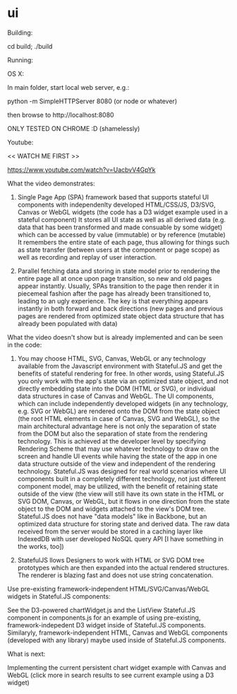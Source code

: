 ui
==

Building:

cd build; ./build

Running:

OS X:

In main folder, start local web server, e.g.:

python -m SimpleHTTPServer 8080 (or node or whatever)

then browse to http://localhost:8080

ONLY TESTED ON CHROME :D (shamelessly)

Youtube:

<< WATCH ME FIRST >>

https://www.youtube.com/watch?v=UacbvV4GpYk


What the video demonstrates:

1. Single Page App (SPA) framework based that supports stateful UI components with independenlty developed HTML/CSS/JS, D3/SVG, Canvas or WebGL widgets (the code has a D3 widget example used in a stateful component) It stores all UI state as well as all derived data (e.g. data that has been transformed and made consuable by some widget) which can be accessed by value (immutable) or by reference (mutable) It remembers the entire state of each page, thus allowing for things such as state transfer (between users at the component or page scope) as well as recording and replay of user interaction.

2. Parallel fetching data and storing in state model prior to rendering the entire page all at once upon page transition, so new and old pages appear instantly. Usually, SPAs transition to the page then render it in piecemeal fashion after the page has already been transitioned to, leading to an ugly experience. The key is that everything appears instantly in both forward and back directions (new pages and previous pages are rendered from optimized state object data structure that has already been populated with data)

What the video doesn't show but is already implemented and can be seen in the code:

1. You may choose HTML, SVG, Canvas, WebGL or any technology available from the Javascript environment with Stateful.JS and get the benefits of stateful rendering for free. In other words, using Stateful.JS you only work with the app's state via an optimized state object, and not directly embedding state into the DOM (HTML or SVG), or individual data structures in case of Canvas and WebGL. The UI components, which can include independently developed widgets (in any technology, e.g. SVG or WebGL) are rendered onto the DOM from the state object (the root HTML elements in case of Canvas, SVG and WebGL), so the main architectural advantage here is not only the separation of state from the DOM but also the separation of state from the rendering technology. This is achieved at the developer level by specifying Rendering Scheme that may use whatever technology to draw on the screen and handle UI events while having the state of the app in one data structure outside of the view and independent of the rendering technology. Stateful.JS was designed for real world scenarios where UI components built in a completely different technology, not just different component model, may be utilized, with the benefit of retaining state outside of the view (the view will still have its own state in the HTML or SVG DOM, Canvas, or WebGL, but it flows in one direction from the state object to the DOM and widgets attached to the view's DOM tree. Stateful.JS does not have "data models" like in Backbone, but an optimized data structure for storing state and derived data. The raw data received from the server would be stored in a caching layer like IndexedDB with user developed NoSQL query API [I have something in the works, too])

2. StatefulJS llows Designers to work with HTML or SVG DOM tree prototypes which are then expanded into the actual rendered structures. The renderer is blazing fast and does not use string concatenation.

Use pre-existing framework-independent HTML/SVG/Canvas/WebGL widgets in Stateful.JS components:

See the D3-powered chartWidget.js and the ListView Stateful.JS component in components.js for an example of using pre-existing, framework-indepedent D3 widget inside of Stateful.JS components. Similaryly, framework-independent HTML, Canvas and WebGL components (developed with any library) maybe used inside of Stateful.JS components. 

What is next:

Implementing the current persistent chart widget example with Canvas and WebGL (click more in search results to see current example using a D3 widget) 



